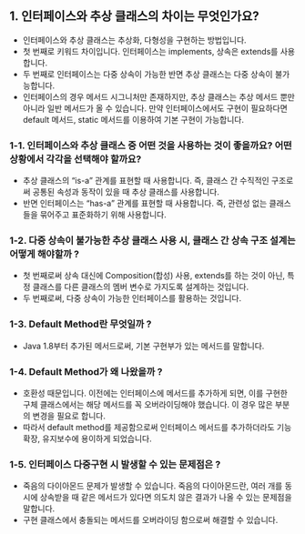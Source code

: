 ## 1. **인터페이스와 추상 클래스의 차이는 무엇인가요?**

- 인터페이스와 추상 클래스는 추상화, 다형성을 구현하는 방법입니다.
- 첫 번째로 키워드 차이입니다. 인터페이스는 implements, 상속은 extends를 사용합니다.
- 두 번째로 인터페이스는 다중 상속이 가능한 반면 추상 클래스는 다중 상속이 불가능합니다.
- 인터페이스의 경우 메서드 시그니처만 존재하지만, 추상 클래스는 추상 메서드 뿐만 아니라 일반 메서드가 올 수 있습니다. 만약 인터페이스에서도 구현이 필요하다면 default 메서드, static 메서드를 이용하여
  기본 구현이 가능합니다.

### 1-1. 인터페이스와 추상 클래스 중 어떤 것을 사용하는 것이 좋을까요? 어떤 상황에서 각각을 선택해야 할까요?

- 추상 클래스의 “is-a” 관계를 표현할 때 사용합니다. 즉, 클래스 간 수직적인 구조로써 공통된 속성과 동작이 있을 때 추상 클래스를 사용합니다.
- 반면 인터페이스는 “has-a” 관계를 표현할 때 사용합니다. 즉, 관련성 없는 클래스들을 묶어주고 표준화하기 위해 사용합니다.

### 1-2. 다중 상속이 불가능한 추상 클래스 사용 시, 클래스 간 상속 구조 설계는 어떻게 해야할까 ?

- 첫 번째로써 상속 대신에 Composition(합성) 사용, extends를 하는 것이 아닌, 특정 클래스를 다른 클래스의 멤버 변수로 가지도록 설계하는 것입니다.
- 두 번째로써, 다중 상속이 가능한 인터페이스를 활용하는 것입니다.

### 1-3. Default Method란 무엇일까 ?

- Java 1.8부터 추가된 메서드로써, 기본 구현부가 있는 메서드를 말합니다.

### 1-4. Default Method가 왜 나왔을까 ?

- 호환성 때문입니다. 이전에는 인터페이스에 메서드를 추가하게 되면, 이를 구현한 구체 클래스에서는 해당 메서드를 꼭 오버라이딩해야 했습니다. 이 경우 많은 부분의 변경을 필요로 합니다.
- 따라서 default method를 제공함으로써 인터페이스 메서드를 추가하더라도 기능 확장, 유지보수에 용이하게 되었습니다.

### 1-5. 인터페이스 다중구현 시 발생할 수 있는 문제점은 ?

- 죽음의 다이아몬드 문제가 발생할 수 있습니다. 죽음의 다이아몬드란, 여러 개를 동시에 상속받을 때 같은 메서드가 있다면 의도치 않은 결과가 나올 수 있는 문제점을 말합니다.
- 구현 클래스에서 충돌되는 메서드를 오버라이딩 함으로써 해결할 수 있습니다.

